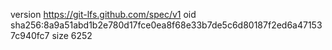version https://git-lfs.github.com/spec/v1
oid sha256:8a9a51abd1b2e780d17fce0ea8f68e33b7de5c6d80187f2ed6a471537c940fc7
size 6252
